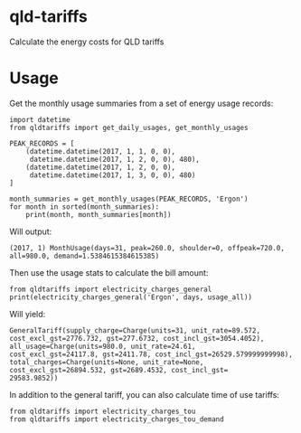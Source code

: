 # qld-tariffs
Calculate the energy costs for QLD tariffs

# Usage

Get the monthly usage summaries from a set of energy usage records:
```
import datetime
from qldtariffs import get_daily_usages, get_monthly_usages

PEAK_RECORDS = [
    (datetime.datetime(2017, 1, 1, 0, 0),
     datetime.datetime(2017, 1, 2, 0, 0), 480),
    (datetime.datetime(2017, 1, 2, 0, 0),
     datetime.datetime(2017, 1, 3, 0, 0), 480)
]

month_summaries = get_monthly_usages(PEAK_RECORDS, 'Ergon')
for month in sorted(month_summaries):
    print(month, month_summaries[month])
```

Will output:
```
(2017, 1) MonthUsage(days=31, peak=260.0, shoulder=0, offpeak=720.0, all=980.0, demand=1.5384615384615385)
```

Then use the usage stats to calculate the bill amount:
```
from qldtariffs import electricity_charges_general
print(electricity_charges_general('Ergon', days, usage_all))
```

Will yield:
```
GeneralTariff(supply_charge=Charge(units=31, unit_rate=89.572, cost_excl_gst=2776.732, gst=277.6732, cost_incl_gst=3054.4052), all_usage=Charge(units=980.0, unit_rate=24.61,
cost_excl_gst=24117.8, gst=2411.78, cost_incl_gst=26529.579999999998), total_charges=Charge(units=None, unit_rate=None, cost_excl_gst=26894.532, gst=2689.4532, cost_incl_gst=
29583.9852))
```

In addition to the general tariff, you can also calculate time of use tariffs:
```
from qldtariffs import electricity_charges_tou
from qldtariffs import electricity_charges_tou_demand
```
